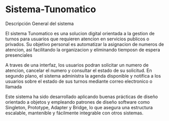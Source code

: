 # Sistema-Tunomatico


Descripción General del sistema  

El sistema Tunomatico es una solucion digital orientada a la gestion de turnos para usuarios que requieren atencion en servicios publicos o privados.
Su objetivo personal es automatizar la asignacion de numeros de atencion, asi facilitando la organizacion y eliminando tiemposn de espera presenciales 

A traves de una interfaz, los usuarios podran solicitar un numero de atencion, cancelar el numero y consultar el estado de su solicitud. En segundo plano, el sistema administra la agenda disponible
y notifica a los usuarios sobre el estado de sus turnos mediante correo electronico o llamada

Este sistema ha sido desarrollado aplicando buenas prácticas de diseño orientado a objetos y empleando patrones de diseño software como Singleton, Prototype, Adapter y Bridge, lo que asegura una estructura escalable, mantenible y fácilmente integrable con otros sistemas.
